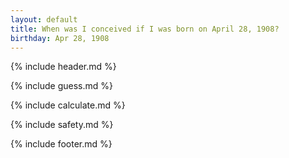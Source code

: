 ```yaml
---
layout: default
title: When was I conceived if I was born on April 28, 1908?
birthday: Apr 28, 1908
---
```


{% include header.md %}

{% include guess.md %}

{% include calculate.md %}

{% include safety.md %}

{% include footer.md %}



